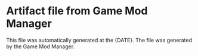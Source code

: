 ﻿# Artifact file from Game Mod Manager

This file was automatically generated at the {DATE}. The file was generated by the Game Mod Manager.


[ProjectUrl]: https://github.com/XanatosX/GameModManager